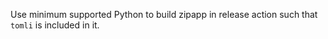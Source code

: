 Use minimum supported Python to build zipapp in release action such that `tomli` is included in it.
